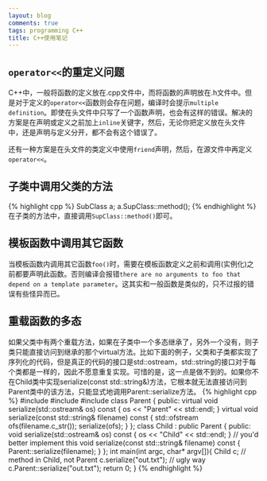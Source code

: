 ```yaml
---
layout: blog
comments: true
tags: programming C++
title: C++使用笔记
---
```


## `operator<<`的重定义问题
C++中，一般将函数的定义放在.cpp文件中，而将函数的声明放在.h文件中。但是对于定义的`operator<<`函数则会存在问题，编译时会提示`multiple definition`。即使在头文件中只写了一个函数声明，也会有这样的错误。解决的方案是在声明或定义之前加上`inline`关键字，然后，无论你把定义放在头文件中，还是声明与定义分开，都不会有这个错误了。

还有一种方案是在头文件的类定义中使用`friend`声明，然后，在源文件中再定义`operator<<`。

## 子类中调用父类的方法
{% highlight cpp %}
SubClass a;
a.SupClass::method();
{% endhighlight %}
在子类的方法中，直接调用`SupClass::method()`即可。

## 模板函数中调用其它函数
当模板函数内调用其它函数`foo()`时，需要在模板函数定义之前和调用(实例化)之前都要声明此函数。否则编译会报错`there are no arguments to foo that depend on a template parameter`。这其实和一般函数是类似的，只不过报的错误有些怪异而已。


## 重载函数的多态
如果父类中有两个重载方法，如果在子类中一个多态继承了，另外一个没有，则子类只能直接访问到继承的那个virtual方法。比如下面的例子，父类和子类都实现了序列化的代码，但是真正的代码的接口是std::ostream，std::string的接口对于每个类都是一样的，因此不愿意重复实现。可惜的是，这一点是做不到的。如果你不在Child类中实现serialize(const std::string&)方法，它根本就无法直接访问到Parent类中的该方法，只能显式地调用Parent::serialize方法。
{% highlight cpp %}
#include <iostream>
#include <fstream>
#include <string>
class Parent {
	public:
		virtual void serialize(std::ostream& os) const {
			os << "Parent" << std::endl;
		}
		virtual void serialize(const std::string& filename) const {
			std::ofstream ofs(filename.c_str());
			serialize(ofs);
		}
};
class Child : public Parent {
	public:
		void serialize(std::ostream& os) const {
			os << "Child" << std::endl;
		}
		// you'd better implement this
		void serialize(const std::string& filename) const {
			Parent::serialize(filename);
		}
};
int main(int argc, char* argv[]){ 
	Child c;
	// method in Child, not Parent
	c.serialize("out.txt");
	// ugly way
	c.Parent::serialize("out.txt"); 
	return 0;
}
{% endhighlight %}


